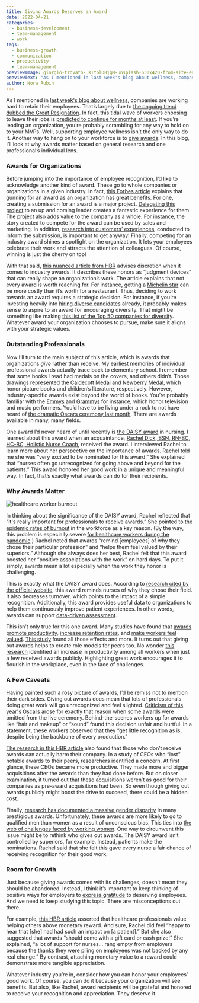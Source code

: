 ```yaml
---
title: Giving Awards Deserves an Award
date: 2022-04-21
categories:
  - business-development
  - team-management
  - work
tags:
  - business-growth
  - communication
  - productivity
  - team-management
previewImage: giorgio-trovato-_XTY6lD8jgM-unsplash-630x420-from-site-en.jpg
previewText: "As I mentioned in last week's blog about wellness, companies are working hard to retain their employees. That’s largely due to the ongoing trend dubbed the Great Resignation. In fact, this tidal wave of workers choosing to leave their jobs is predicted to continue for months at least. If you’re leading an organization, you’re probably scrambling for any way to hold on to your MVPs. Well, supporting employee wellness isn’t the only way to do it. Another way to hang on to your workforce is to give awards. In this blog, I’ll look at why awards matter based on general research and one professional’s individual lens."
author: Nora Rubin
---
```

As I mentioned in [last week's blog about wellness](https://pyrus.com/en/blog/dive-into-the-8-dimensions-of-wellness), companies are working hard to retain their employees. That’s largely due to [the ongoing trend dubbed the Great Resignation](https://www.cnbc.com/2022/03/31/the-great-resignation-is-still-in-full-swing-heres-what-to-know.html). In fact, this tidal wave of workers choosing to leave their jobs is [predicted to continue for months at least](https://www.fastcompany.com/90737565/why-the-great-resignation-is-far-from-over). If you’re leading an organization, you’re probably scrambling for any way to hold on to your MVPs. Well, supporting employee wellness isn’t the only way to do it. Another way to hang on to your workforce is to [give awards](https://file.scirp.org/pdf/PSYCH_2012123116292186.pdf). In this blog, I’ll look at why awards matter based on general research and one professional’s individual lens.

### **Awards for Organizations**

Before jumping into the importance of employee recognition, I’d like to acknowledge another kind of award. These go to whole companies or organizations in a given industry. In fact, [this Forbes article](https://www.forbes.com/sites/forbesagencycouncil/2020/04/23/industry-awards-why-the-value-isnt-just-the-winning-its-the-taking-part/?sh=6baf81941664) explains that gunning for an award as an organization has great benefits. For one, creating a submission for an award is a major project. [Delegating this project](https://pyrus.com/en/blog/delegate-tasks-power-pyrus) to an up and coming leader creates a fantastic experience for them. The project also adds value to the company as a whole. For instance, the story created to compete for the award can be used by sales and marketing. In addition, [research into customers’ experiences](https://pyrus.com/en/blog/research-user-experience-boost-growth), conducted to inform the submission, is important to get anyway! Finally, competing for an industry award shines a spotlight on the organization. It lets your employees celebrate their work and attracts the attention of colleagues. Of course, winning is just the cherry on top!

With that said, [this nuanced article from HBR](https://hbr.org/2016/10/how-ratings-and-awards-do-and-dont-benefit-companies) advises discretion when it comes to industry awards. It describes these honors as “judgment devices” that can really shape an organization’s work. The article explains that not every award is worth reaching for. For instance, getting a [Michelin star](https://ice.edu/blog/michelin-stars) can be more costly than it’s worth for a restaurant. Thus, deciding to work towards an award requires a strategic decision. For instance, if you’re investing heavily into [hiring diverse candidates](https://pyrus.com/en/blog/hiring-for-a-diversity-of-strengths) already, it probably makes sense to aspire to an award for encouraging diversity. That might be something like making [this list of the Top 50 companies for diversity](https://www.diversityinc.com/media/2022/03/2021-Sample-Report-Card-DiversityInc-1.pdf). Whatever award your organization chooses to pursue, make sure it aligns with your strategic values.

### **Outstanding Professionals**

Now I’ll turn to the main subject of this article, which is awards that organizations _give_ rather than receive. My earliest memories of individual professional awards actually trace back to elementary school. I remember that some books I read had medals on the covers, and others didn’t. Those drawings represented the [Caldecott Medal](https://www.ala.org/alsc/awardsgrants/bookmedia/caldecott) and [Newberry Medal](https://www.ala.org/alsc/awardsgrants/bookmedia/newbery), which honor picture books and children’s literature, respectively. However, industry-specific awards exist beyond the world of books. You’re probably familiar with the [Emmys](https://en.wikipedia.org/wiki/Emmy_Awards) and [Grammys](https://en.wikipedia.org/wiki/Grammy_Awards) for instance, which honor television and music performers. You’d have to be living under a rock to not have heard of [the dramatic Oscars ceremony last month](https://apnews.com/article/2022-oscars-show-9a69424884de11649b68a12a284353a1). There are awards available in many, many fields.

One award I’d never heard of until recently is [the DAISY award](https://www.daisyfoundation.org/) in nursing. I learned about this award when an acquaintance, [Rachel Dick, BSN, RN-BC, HC-BC, Holistic Nurse Coach](https://www.racheldickcoaching.com/about), received the award. I interviewed Rachel to learn more about her perspective on the importance of awards. Rachel told me she was “very excited to be nominated for this award.” She explained that “nurses often go unrecognized for going above and beyond for the patients.” This award honored her good work in a unique and meaningful way. In fact, that’s exactly what awards can do for their recipients.

### **Why Awards Matter**

![healthcare worker burnout](omer-yildiz-U7rwm4WmIPA-unsplash-300x199.webp)

In thinking about the significance of the DAISY award, Rachel reflected that “it's really important for professionals to receive awards.” She pointed to the [epidemic rates of burnout](https://pyrus.com/en/blog/fighting-the-fires-of-burnout-in-covid-times) in the workforce as a key reason. (By the way, this problem is especially severe [for healthcare workers during the pandemic](https://www.ncbi.nlm.nih.gov/pmc/articles/PMC7176260/).) Rachel noted that awards “remind \[employees\] of why they chose their particular profession” and “helps them feel valued by their superiors.” Although she always does her best, Rachel felt that this award boosted her “positive associations with the work” on hard days. To put it simply, awards mean a lot especially when the work they honor is challenging.

This is exactly what the DAISY award does. According to [research cited by the official website](https://www.daisyfoundation.org/daisy-award/evidence-impact), this award reminds nurses of why they chose their field. It also decreases turnover, which points to the impact of a simple recognition. Additionally, this award provides useful data to organizations to help them continuously improve patient experiences. In other words, awards can support [data-driven assessment](https://pyrus.com/en/blog/data-driven-assessment-is-possible-with-pyrus).

This isn’t only true for this one award. Many studies have found that [awards promote productivity](https://onlinelibrary.wiley.com/doi/pdf/10.1111/acem.12152), [increase retention rates](https://pubsonline.informs.org/doi/10.1287/mnsc.2016.2540), and [make workers feel valued](https://hbr.org/2021/03/research-a-little-recognition-can-provide-a-big-morale-boost). [This study](https://onlinelibrary.wiley.com/doi/abs/10.1002/smj.2415) found all those effects and more. It turns out that giving out awards helps to create role models for peers too. No wonder [this research](https://pubsonline.informs.org/doi/abs/10.1287/mnsc.2015.2291) identified an increase in productivity among all workers when just a few received awards publicly. Highlighting great work encourages it to flourish in the workplace, even in the face of challenges. 

### **A Few Caveats**

Having painted such a rosy picture of awards, I’d be remiss not to mention their dark sides. Giving out awards does mean that lots of professionals doing great work will go unrecognized and feel slighted. [Criticism of this year's Oscars](https://www.forbes.com/sites/marisadellatto/2022/03/21/largest-hollywood-union-is-latest-group-to-criticize-oscars-for-sidelining-some-awards/?sh=6797e2181380) arose for exactly that reason when some awards were omitted from the live ceremony. Behind-the-scenes workers up for awards like “hair and makeup” or “sound” found this decision unfair and hurtful. In a statement, these workers observed that they “get little recognition as is, despite being the backbone of every production.”

[The research in this HBR article](https://hbr.org/2017/03/research-when-ceos-dont-win-awards-they-make-more-acquisitions) also found that those who don’t receive awards can actually harm their company. In a study of CEOs who “lost” notable awards to their peers, researchers identified a concern. At first glance, these CEOs became more productive. They made more and bigger acquisitions after the awards than they had done before. But on closer examination, it turned out that these acquisitions weren’t as good for their companies as pre-award acquisitions had been. So even though giving out awards publicly might boost the drive to succeed, there could be a hidden cost.

Finally, [research has documented a massive gender disparity](https://www.nature.com/articles/d41586-021-02497-4) in many prestigious awards. Unfortunately, these awards are more likely to go to qualified men than women as a result of unconscious bias. This ties into [the web of challenges faced by working women](https://pyrus.com/en/blog/pyrus-com-working-for-home). One way to circumvent this issue might be to rethink who gives out awards. The DAISY award isn’t controlled by superiors, for example. Instead, patients make the nominations. Rachel said that she felt this gave every nurse a fair chance of receiving recognition for their good work.

### **Room for Growth**

Just because giving awards comes with its challenges, doesn’t mean they should be abandoned. Instead, I think it’s important to keep thinking of positive ways for employers to [express gratitude](https://pyrus.com/en/blog/a-gratitude-attitude-for-productivity) to deserving employees. And we need to keep studying this topic. There are misconceptions out there.

For example, [this HBR article](https://hbr.org/2021/03/research-a-little-recognition-can-provide-a-big-morale-boost) asserted that healthcare professionals value helping others above monetary reward. And sure, Rachel did feel “happy to hear that \[she\] had had such an impact on \[a patient\].” But she also suggested that awards “should come with a gift card or cash prize!” She explained, “a lot of support for nurses… rang empty from employers because the thanks they were piling on employees was not backed by any real change.” By contrast, attaching monetary value to a reward could demonstrate more tangible appreciation.

Whatever industry you’re in, consider how you can honor your employees’ good work. Of course, you can do it because your organization will see benefits. But also, like Rachel, award recipients will be grateful and honored to receive your recognition and appreciation. They deserve it.